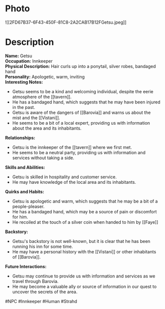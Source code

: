 # Photo
![[2FD67B37-6F43-450F-81C8-2A2CAB17B12FGetsu.jpeg]]

# Description
**Name:** Getsu  
**Occupation:** Innkeeper  
**Physical Description:** Hair curls up into a ponytail, silver robes, bandaged hand  
**Personality:** Apologetic, warm, inviting  
**Interesting Notes:**

- Getsu seems to be a kind and welcoming individual, despite the eerie atmosphere of the [[tavern]].
- He has a bandaged hand, which suggests that he may have been injured in the past.
- Getsu is aware of the dangers of [[Barovia]] and warns us about the mist and the [[Vistani]].
- He seems to be a bit of a local expert, providing us with information about the area and its inhabitants.

**Relationships:**

- Getsu is the innkeeper of the [[tavern]] where we first met.
- He seems to be a neutral party, providing us with information and services without taking a side.

**Skills and Abilities:**

- Getsu is skilled in hospitality and customer service.
- He may have knowledge of the local area and its inhabitants.


**Quirks and Habits:**

- Getsu is apologetic and warm, which suggests that he may be a bit of a people-pleaser.
- He has a bandaged hand, which may be a source of pain or discomfort for him.
- He recoiled at the touch of a silver coin when handed to him by [[Faye]]

**Backstory:**

- Getsu's backstory is not well-known, but it is clear that he has been running his inn for some time.
- He may have a personal history with the [[Vistani]] or other inhabitants of [[Barovia]].


**Future Interactions:**

- Getsu may continue to provide us with information and services as we travel through Barovia.
- He may become a valuable ally or source of information in our quest to uncover the secrets of the area.

#NPC #Innkeeper #Human #Strahd